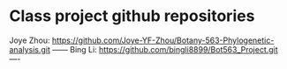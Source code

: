 # Class project github repositories
Joye Zhou: https://github.com/Joye-YF-Zhou/Botany-563-Phylogenetic-analysis.git
——
Bing Li: https://github.com/bingli8899/Bot563_Project.git
—- 

